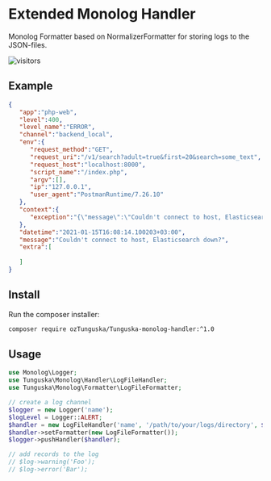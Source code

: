 # Extended Monolog Handler
Monolog Formatter based on NormalizerFormatter for storing logs to the JSON-files.

![visitors](https://visitor-badge.laobi.icu/badge?page_id=ValentinNikolaev.monolog-extended-handler)

## Example

```json
{
   "app":"php-web",
   "level":400,
   "level_name":"ERROR",
   "channel":"backend_local",
   "env":{
      "request_method":"GET",
      "request_uri":"/v1/search?adult=true&first=20&search=some_text",
      "request_host":"localhost:8000",
      "script_name":"/index.php",
      "argv":[],
      "ip":"127.0.0.1",
      "user_agent":"PostmanRuntime/7.26.10"
   },
   "context":{
      "exception":"{\"message\":\"Couldn't connect to host, Elasticsearch down?\",\"class\":\"Elastica\\\\Exception\\\\Connection\\\\HttpException\",\"code\":500,\"file\":\"\\/vendor\\/ruflin\\/elastica\\/src\\/Transport\\/Http.php:190\",\"line\":0,\"trace\":\"\\/src\\/backend\\/vendor\\/ruflin\\/elastica\\/src\\/Request.php:181; \\/src\\/backend\\/vendor\\/ruflin\\/elastica\\/src\\/Client.php:521; ..... \"}"
   },
   "datetime":"2021-01-15T16:08:14.100203+03:00",
   "message":"Couldn't connect to host, Elasticsearch down?",
   "extra":[
      
   ]
}
```

## Install

Run the composer installer:

```bash
composer require ozTunguska/Tunguska-monolog-handler:^1.0
```

## Usage

```php
use Monolog\Logger;
use Tunguska\Monolog\Handler\LogFileHandler;
use Tunguska\Monolog\Formatter\LogFileFormatter;

// create a log channel
$logger = new Logger('name');
$logLevel = Logger::ALERT;
$handler = new LogFileHandler('name', '/path/to/your/logs/directory', $logLevel);
$handler->setFormatter(new LogFileFormatter());
$logger->pushHandler($handler);

// add records to the log
// $log->warning('Foo');
// $log->error('Bar');
```
